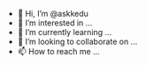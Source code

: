 - 👋 Hi, I’m @askkedu
- 👀 I’m interested in ...
- 🌱 I’m currently learning ...
- 💞️ I’m looking to collaborate on ...
- 📫 How to reach me ...

<!---
askkedu/askkedu is a ✨ special ✨ repository because its `README.md` (this file) appears on your GitHub profile.
You can click the Preview link to take a look at your changes.
--->
